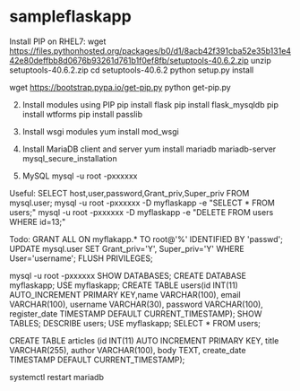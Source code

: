 # sampleflaskapp

Install PIP on RHEL7:
wget https://files.pythonhosted.org/packages/b0/d1/8acb42f391cba52e35b131e442e80deffbb8d0676b93261d761b1f0ef8fb/setuptools-40.6.2.zip
unzip setuptools-40.6.2.zip 
cd setuptools-40.6.2
python setup.py install

wget https://bootstrap.pypa.io/get-pip.py
python get-pip.py

2. Install modules using PIP
pip install flask
pip install flask_mysqldb
pip install wtforms
pip install passlib

3. Install wsgi modules
yum install mod_wsgi

4. Install MariaDB client and server
yum install mariadb mariadb-server
mysql_secure_installation

5. MySQL
mysql -u root -pxxxxxx

Useful:
SELECT host,user,password,Grant_priv,Super_priv FROM mysql.user;
mysql -u root -pxxxxxx -D myflaskapp -e "SELECT * FROM users;"
mysql -u root -pxxxxxx -D myflaskapp -e "DELETE FROM users WHERE id=13;"

Todo:
GRANT ALL ON myflakapp.* TO root@'%' IDENTIFIED BY 'passwd';
UPDATE mysql.user SET Grant_priv='Y', Super_priv='Y' WHERE User='username';
FLUSH PRIVILEGES;


mysql -u root -pxxxxxx
SHOW DATABASES;
CREATE DATABASE myflaskapp;
USE myflaskapp;
CREATE TABLE users(id INT(11) AUTO_INCREMENT PRIMARY KEY,name VARCHAR(100), email VARCHAR(100), username VARCHAR(30), password VARCHAR(100), register_date TIMESTAMP DEFAULT CURRENT_TIMESTAMP);
SHOW TABLES;
DESCRIBE users;
USE myflaskapp;
SELECT * FROM users;

CREATE TABLE articles (id INT(11) AUTO INCREMENT PRIMARY KEY, title VARCHAR(255), author VARCHAR(100), body TEXT, create_date TIMESTAMP DEFAULT CURRENT_TIMESTAMP);

systemctl restart mariadb
